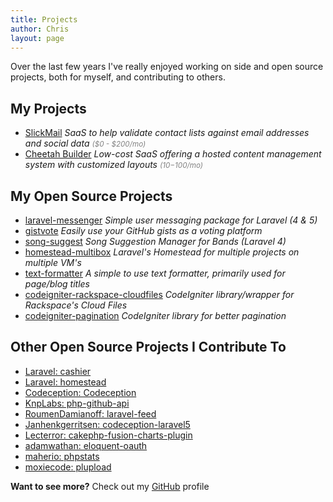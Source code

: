```yaml
---
title: Projects
author: Chris
layout: page
---
```

Over the last few years I've really enjoyed working on side and open source projects, both for myself, and contributing to others.

## My Projects
* [SlickMail](https://slickmail.io) _SaaS to help validate contact lists against email addresses and social data <small style="color: grey;">($0 - $200/mo)</small>_
* [Cheetah Builder](http://www.cheetahbuilder.com) _Low-cost SaaS offering a hosted content management system with customized layouts <small style="color: grey;">($10-$100/mo)</small>_

## My Open Source Projects

* [laravel-messenger](https://github.com/cmgmyr/laravel-messenger) _Simple user messaging package for Laravel (4 & 5)_
* [gistvote](https://github.com/cmgmyr/gistvote) _Easily use your GitHub gists as a voting platform_
* [song-suggest](https://github.com/cmgmyr/song-suggest) _Song Suggestion Manager for Bands (Laravel 4)_
* [homestead-multibox](https://github.com/cmgmyr/homestead-multibox) _Laravel's Homestead for multiple projects on multiple VM's_
* [text-formatter](https://github.com/SpartzInc/text-formatter) _A simple to use text formatter, primarily used for page/blog titles_
* [codeigniter-rackspace-cloudfiles](https://github.com/modomg/codeigniter-rackspace-cloudfiles) _CodeIgniter library/wrapper for Rackspace's Cloud Files_
* [codeigniter-pagination](https://github.com/modomg/codeigniter-pagination) _CodeIgniter library for better pagination_

## Other Open Source Projects I Contribute To

* [Laravel: cashier](https://github.com/laravel/cashier)
* [Laravel: homestead](https://github.com/laravel/homestead)
* [Codeception: Codeception](https://github.com/Codeception/Codeception)
* [KnpLabs: php-github-api](https://github.com/KnpLabs/php-github-api)
* [RoumenDamianoff: laravel-feed](https://github.com/RoumenDamianoff/laravel-feed)
* [Janhenkgerritsen: codeception-laravel5](https://github.com/janhenkgerritsen/codeception-laravel5)
* [Lecterror: cakephp-fusion-charts-plugin](https://github.com/lecterror/cakephp-fusion-charts-plugin)
* [adamwathan: eloquent-oauth](https://github.com/adamwathan/eloquent-oauth)
* [maherio: phpstats](https://github.com/maherio/phpstats)
* [moxiecode: plupload](https://github.com/moxiecode/plupload)

**Want to see more?** Check out my [GitHub](https://github.com/cmgmyr) profile
